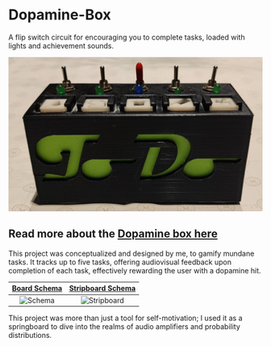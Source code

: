 # Dopamine-Box
A flip switch circuit for encouraging you to complete tasks, loaded with lights and achievement sounds.

![The Dopamine Box](Images/Box%20Front.jpg)

## Read more about the [Dopamine box here](https://senans.github.io/Technical-Blog//2024/01/04/Dopamine-Box/)

This project was conceptualized and designed by me, to gamify mundane tasks. It tracks up to five tasks, offering audiovisual feedback upon completion of each task, effectively rewarding the user with a dopamine hit.

[Board Schema](Schema.pdf) | [Stripboard Schema](Stripboard.pdf)
:-------------------------:|:-------------------------:
![Schema](https://user-images.githubusercontent.com/30498489/143792116-d8c3bf85-45dd-46d5-a239-992edfecd1a4.jpg) | ![Stripboard](https://github.com/SenanS/Dopamine-Box/assets/30498489/4344cf08-0fb6-437d-9f40-663cb631e6e3)

This project was more than just a tool for self-motivation; I used it as a springboard to dive into the realms of audio amplifiers and probability distributions.

